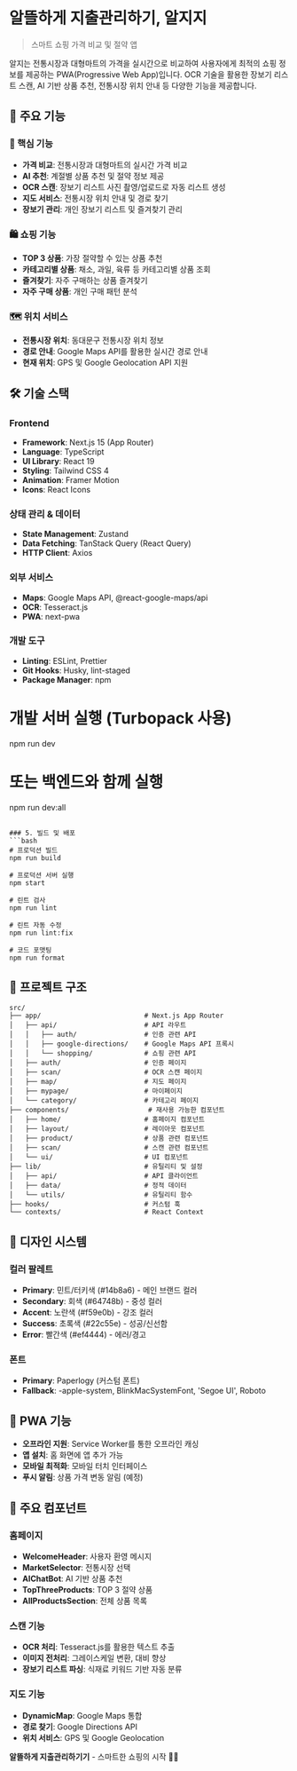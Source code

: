 # 알뜰하게 지출관리하기, 알지지

> 스마트 쇼핑 가격 비교 및 절약 앱

알지는 전통시장과 대형마트의 가격을 실시간으로 비교하여 사용자에게 최적의 쇼핑 정보를 제공하는 PWA(Progressive Web App)입니다. OCR 기술을 활용한 장보기 리스트 스캔, AI 기반 상품 추천, 전통시장 위치 안내 등 다양한 기능을 제공합니다.

## 🚀 주요 기능

### 📱 핵심 기능

- **가격 비교**: 전통시장과 대형마트의 실시간 가격 비교
- **AI 추천**: 계절별 상품 추천 및 절약 정보 제공
- **OCR 스캔**: 장보기 리스트 사진 촬영/업로드로 자동 리스트 생성
- **지도 서비스**: 전통시장 위치 안내 및 경로 찾기
- **장보기 관리**: 개인 장보기 리스트 및 즐겨찾기 관리

### 🛍️ 쇼핑 기능

- **TOP 3 상품**: 가장 절약할 수 있는 상품 추천
- **카테고리별 상품**: 채소, 과일, 육류 등 카테고리별 상품 조회
- **즐겨찾기**: 자주 구매하는 상품 즐겨찾기
- **자주 구매 상품**: 개인 구매 패턴 분석

### 🗺️ 위치 서비스

- **전통시장 위치**: 동대문구 전통시장 위치 정보
- **경로 안내**: Google Maps API를 활용한 실시간 경로 안내
- **현재 위치**: GPS 및 Google Geolocation API 지원

## 🛠️ 기술 스택

### Frontend

- **Framework**: Next.js 15 (App Router)
- **Language**: TypeScript
- **UI Library**: React 19
- **Styling**: Tailwind CSS 4
- **Animation**: Framer Motion
- **Icons**: React Icons

### 상태 관리 & 데이터

- **State Management**: Zustand
- **Data Fetching**: TanStack Query (React Query)
- **HTTP Client**: Axios

### 외부 서비스

- **Maps**: Google Maps API, @react-google-maps/api
- **OCR**: Tesseract.js
- **PWA**: next-pwa

### 개발 도구

- **Linting**: ESLint, Prettier
- **Git Hooks**: Husky, lint-staged
- **Package Manager**: npm

# 개발 서버 실행 (Turbopack 사용)

npm run dev

# 또는 백엔드와 함께 실행

npm run dev:all

````

### 5. 빌드 및 배포
```bash
# 프로덕션 빌드
npm run build

# 프로덕션 서버 실행
npm start

# 린트 검사
npm run lint

# 린트 자동 수정
npm run lint:fix

# 코드 포맷팅
npm run format
````

## 📁 프로젝트 구조

```
src/
├── app/                          # Next.js App Router
│   ├── api/                      # API 라우트
│   │   ├── auth/                 # 인증 관련 API
│   │   ├── google-directions/    # Google Maps API 프록시
│   │   └── shopping/             # 쇼핑 관련 API
│   ├── auth/                     # 인증 페이지
│   ├── scan/                     # OCR 스캔 페이지
│   ├── map/                      # 지도 페이지
│   ├── mypage/                   # 마이페이지
│   └── category/                 # 카테고리 페이지
├── components/                    # 재사용 가능한 컴포넌트
│   ├── home/                     # 홈페이지 컴포넌트
│   ├── layout/                   # 레이아웃 컴포넌트
│   ├── product/                  # 상품 관련 컴포넌트
│   ├── scan/                     # 스캔 관련 컴포넌트
│   └── ui/                       # UI 컴포넌트
├── lib/                          # 유틸리티 및 설정
│   ├── api/                      # API 클라이언트
│   ├── data/                     # 정적 데이터
│   └── utils/                    # 유틸리티 함수
├── hooks/                        # 커스텀 훅
└── contexts/                     # React Context
```

## 🎨 디자인 시스템

### 컬러 팔레트

- **Primary**: 민트/터키색 (#14b8a6) - 메인 브랜드 컬러
- **Secondary**: 회색 (#64748b) - 중성 컬러
- **Accent**: 노란색 (#f59e0b) - 강조 컬러
- **Success**: 초록색 (#22c55e) - 성공/신선함
- **Error**: 빨간색 (#ef4444) - 에러/경고

### 폰트

- **Primary**: Paperlogy (커스텀 폰트)
- **Fallback**: -apple-system, BlinkMacSystemFont, 'Segoe UI', Roboto

## 📱 PWA 기능

- **오프라인 지원**: Service Worker를 통한 오프라인 캐싱
- **앱 설치**: 홈 화면에 앱 추가 가능
- **모바일 최적화**: 모바일 터치 인터페이스
- **푸시 알림**: 상품 가격 변동 알림 (예정)

## 🔧 주요 컴포넌트

### 홈페이지

- **WelcomeHeader**: 사용자 환영 메시지
- **MarketSelector**: 전통시장 선택
- **AIChatBot**: AI 기반 상품 추천
- **TopThreeProducts**: TOP 3 절약 상품
- **AllProductsSection**: 전체 상품 목록

### 스캔 기능

- **OCR 처리**: Tesseract.js를 활용한 텍스트 추출
- **이미지 전처리**: 그레이스케일 변환, 대비 향상
- **장보기 리스트 파싱**: 식재료 키워드 기반 자동 분류

### 지도 기능

- **DynamicMap**: Google Maps 통합
- **경로 찾기**: Google Directions API
- **위치 서비스**: GPS 및 Google Geolocation

**알뜰하게 지출관리하기기** - 스마트한 쇼핑의 시작 🛒✨
